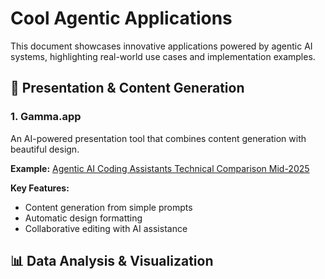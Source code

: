 # Cool Agentic Applications

This document showcases innovative applications powered by agentic AI systems, highlighting real-world use cases and implementation examples.

## 🎯 Presentation & Content Generation

### 1. Gamma.app
An AI-powered presentation tool that combines content generation with beautiful design.

**Example:** [Agentic AI Coding Assistants Technical Comparison Mid-2025](https://gamma.app/docs/Agentic-AI-Coding-Assistants-Technical-Comparison-Mid-2025-hpn626z51hhqjns)

**Key Features:**
- Content generation from simple prompts
- Automatic design formatting
- Collaborative editing with AI assistance

## 📊 Data Analysis & Visualization

